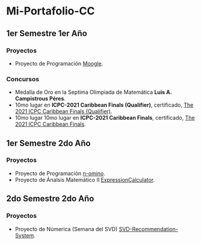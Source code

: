 # Mi-Portafolio-CC

## 1er Semestre 1er Año

### Proyectos

- Proyecto de Programación <a href="https://github.com/raudel25/Moogle.git">Moogle</a>.

### Concursos

- Medalla de Oro en la Septima Olimpiada de Matemática **Luis A. Campistrous Péres**.
- 10mo lugar en **ICPC-2021 Caribbean Finals (Qualifier)**, certificado, <a href="https://github.com/raudel25/Mi-Portafolio-CC/blob/main/Datos/1er%20Semestre%201er%20A%C3%B1o/ICPC/2022-Caribbean%20Finals%20Qualifier-Raudel%20Alejandro%20G%C3%B3mez%20Molina-PLACE.pdf">The 2021 ICPC Caribbean Finals (Qualifier)</a>.
- 10mo lugar 10mo lugar en **ICPC-2021 Caribbean Finals**, certificado, <a href="https://github.com/raudel25/Mi-Portafolio-CC/blob/main/Datos/1er%20Semestre%201er%20A%C3%B1o/ICPC/2022-Caribbean%20Finals-Raudel%20Alejandro%20G%C3%B3mez%20Molina-PLACE.pdf">The 2021 ICPC Caribbean Finals</a>.

## 1er Semestre 2do Año

### Proyectos

- Proyecto de Programación <a href="https://github.com/raudel25/n-omino.git">n-omino</a>.
- Proyecto de Ánalsis Matemático II <a href="https://github.com/EnzoDtoste/ExpressionCalculator.git">ExpressionCalculator</a>.

## 2do Semestre 2do Año

### Proyectos

- Proyecto de Númerica (Semana del SVD) <a href="https://github.com/raudel25/SVD-Recommendation-System.git">SVD-Recommendation-System</a>.

